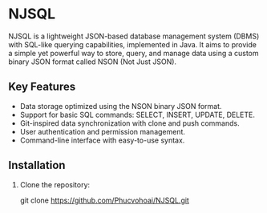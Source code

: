 # NJSQL

NJSQL is a lightweight JSON-based database management system (DBMS) with SQL-like querying capabilities, implemented in Java. It aims to provide a simple yet powerful way to store, query, and manage data using a custom binary JSON format called NSON (Not Just JSON).

## Key Features

- Data storage optimized using the NSON binary JSON format.
- Support for basic SQL commands: SELECT, INSERT, UPDATE, DELETE.
- Git-inspired data synchronization with clone and push commands.
- User authentication and permission management.
- Command-line interface with easy-to-use syntax.

## Installation

1. Clone the repository:

   git clone https://github.com/Phucvohoai/NJSQL.git
